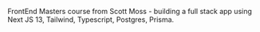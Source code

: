 FrontEnd Masters course from Scott Moss - building a full stack app using Next JS 13, Tailwind, Typescript, Postgres, Prisma.
